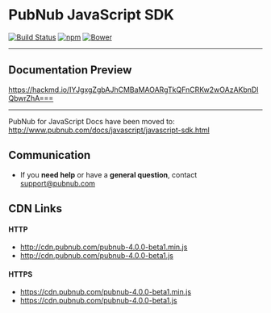 # PubNub JavaScript SDK

[![Build Status](https://travis-ci.org/pubnub/javascript.svg?branch=master)](https://travis-ci.org/pubnub/javascript)
[![npm](https://img.shields.io/npm/v/pubnub.svg)]()
[![Bower](https://img.shields.io/bower/v/pubnub.svg)]()

---

## Documentation Preview
https://hackmd.io/IYJgxgZgbAJhCMBaMAOARgTkQFnCRKw2wOAzAKbnDlQbwrZhA===

----

PubNub for JavaScript Docs have been moved to: http://www.pubnub.com/docs/javascript/javascript-sdk.html

## Communication

- If you **need help** or have a **general question**, contact <support@pubnub.com>

## CDN Links

#### HTTP
* http://cdn.pubnub.com/pubnub-4.0.0-beta1.min.js
* http://cdn.pubnub.com/pubnub-4.0.0-beta1.js

#### HTTPS
* https://cdn.pubnub.com/pubnub-4.0.0-beta1.min.js
* https://cdn.pubnub.com/pubnub-4.0.0-beta1.js
